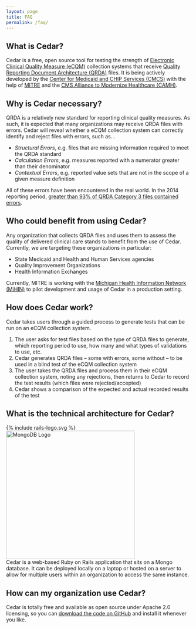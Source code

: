 ```yaml
---
layout: page
title: FAQ
permalink: /faq/
---
```


## What is Cedar?
Cedar is a free, open source tool for testing the strength of [Electronic Clinical Quality Measure (eCQM)](https://ecqi.healthit.gov/content/putting-ecqms-work) collection systems that receive [Quality Reporting Document Architecture (QRDA)](https://ecqi.healthit.gov/qrda) files.  It is being actively developed by the [Center for Medicaid and CHIP Services (CMCS)](https://www.medicaid.gov/about-us/organization/organization.html) with the help of [MITRE](http://mitre.org) and the [CMS Alliance to Modernize Healthcare (CAMH)](https://www.mitre.org/centers/cms-alliances-to-modernize-healthcare/who-we-are).

## Why is Cedar necessary?
QRDA is a relatively new standard for reporting clinical quality measures.  As such, it is expected that many organizations may receive QRDA files with errors.  Cedar will reveal whether a eCQM collection system can correctly identify and reject files with errors, such as…

- *Structural Errors*, e.g. files that are missing information required to meet the QRDA standard
- *Calculation Errors*, e.g. measures reported with a numerator greater than their denominator
-	*Contextual Errors*, e.g. reported value sets that are not in the scope of a given measure definition

All of these errors have been encountered in the real world.  In the 2014 reporting period, [greater than 93% of QRDA Category 3 files contained errors](https://www.cms.gov/eHealth/downloads/2014_EP_Submission_Data_Issues.pdf).

## Who could benefit from using Cedar?
Any organization that collects QRDA files and uses them to assess the quality of delivered clinical care stands to benefit from the use of Cedar.  Currently, we are targeting these organizations in particular:

-	State Medicaid and Health and Human Services agencies
-	Quality Improvement Organizations
-	Health Information Exchanges

Currently, MITRE is working with the [Michigan Health Information Network (MiHIN)](http://mihin.org/) to pilot development and usage of Cedar in a production setting.

## How does Cedar work?
Cedar takes users through a guided process to generate tests that can be run on an eCQM collection system.

1. The user asks for test files based on the type of QRDA files to generate, which reporting period to use, how many and what types of validations to use, etc.
2. Cedar generates QRDA files – some with errors, some without – to be used in a blind test of the eCQM collection system
3. The user takes the QRDA files and process them in their eCQM collection system, noting any rejections, then returns to Cedar to record the test results (which files were rejected/accepted)
4. Cedar shows a comparison of the expected and actual recorded results of the test

## What is the technical architecture for Cedar?
<div class='grid-half'>
  <div style='width:250px;display:inline-block;'>{% include rails-logo.svg %}</div>
</div>
<div class='grid-half'>
  <img src='../images/MongoDB-Logo.png' alt='MongoDB Logo' style='width:350px;'>
</div>
<div class='clear'></div>
Cedar is a web-based Ruby on Rails application that sits on a Mongo database.  It can be deployed locally on a laptop or hosted on a server to allow for multiple users within an organization to access the same instance.

## How can my organization use Cedar?
Cedar is totally free and available as open source under Apache 2.0 licensing, so you can [download the code on GitHub](http://github.com/mitre/cedar) and install it whenever you like.
